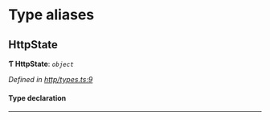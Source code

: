 

# Type aliases

<a id="httpstate"></a>

##  HttpState

**Ƭ HttpState**: *`object`*

*Defined in [http/types.ts:9](https://github.com/polkadot-js/api/blob/f8f05ba/packages/rpc-provider/src/http/types.ts#L9)*

#### Type declaration

___

